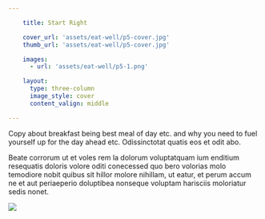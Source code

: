 ```yaml
---

    title: Start Right

    cover_url: 'assets/eat-well/p5-cover.jpg'
    thumb_url: 'assets/eat-well/p5-cover.jpg'

    images:
      - url: 'assets/eat-well/p5-1.png'

    layout:
      type: three-column
      image_style: cover
      content_valign: middle

---
```


Copy about breakfast being best meal of day etc. and why you need to fuel yourself up for the day ahead etc. Odissinctotat quatis eos et odit abo.

Beate corrorum ut et voles rem la dolorum voluptatquam ium enditium resequatis doloris volore oditi conecessed quo bero volorias molo temodiore nobit quibus sit hillor molore nihillam, ut eatur, et perum accum ne et aut periaeperio doluptibea nonseque voluptam harisciis moloriatur sedis nonet.

<img src="assets/eat-well/p5-1.png" data-original data-media-id="images:1">
